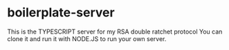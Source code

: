 # boilerplate-server
This is the TYPESCRIPT server for my RSA double ratchet protocol
You can clone it and run it with NODE.JS to run your own server.
